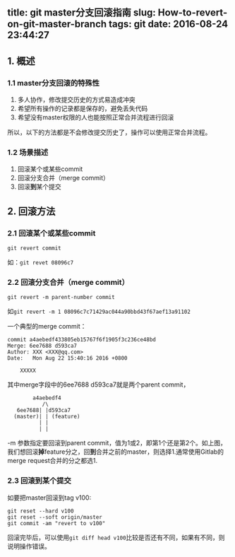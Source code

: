 title: git master分支回滚指南
slug: How-to-revert-on-git-master-branch
tags: git
date: 2016-08-24 23:44:27
---

## 1. 概述
### 1.1 master分支回滚的特殊性

1. 多人协作，修改提交历史的方式易造成冲突
2. 希望所有操作的记录都是保存的，避免丢失代码
3. 希望没有master权限的人也能按照正常合并流程进行回滚

所以，以下的方法都是不会修改提交历史了，操作可以使用正常合并流程。
<!-- more --> 
### 1.2 场景描述

1. 回滚某个或某些commit
2. 回滚分支合并（merge commit）
3. 回滚**到**某个提交

## 2. 回滚方法

### 2.1 回滚某个或某些commit

```
git revert commit
```
如：`git revet 08096c7`

### 2.2 回滚分支合并（merge commit）
```
git revert -m parent-number commit
```

如`git revert -m 1 08096c7c71429ac044a90bbd43f67aef13a91102`

一个典型的merge commit：
```
commit a4aebedf433805eb15767f6f1905f3c236ce48bd
Merge: 6ee7688 d593ca7
Author: XXX <XXX@qq.com>
Date:   Mon Aug 22 15:40:16 2016 +0800

    XXXXX
```
其中merge字段中的6ee7688 d593ca7就是两个parent commit，
```
        a4aebedf4
           /\
   6ee7688| |d593ca7
  (master)| | (feature)
          | |
          | |
```
-m 参数指定要回滚到parent commit，值为1或2，即第1个还是第2个。如上图，我们想回滚**掉**feature分之，回**到**合并之前的master，则选择1.通常使用Gitlab的merge request合并的分之都选1.

### 2.3 回滚到某个提交

如要把master回滚到tag v100:
```
git reset --hard v100
git reset --soft origin/master
git commit -am "revert to v100"
```
回滚完毕后，可以使用`git diff head v100`比较是否还有不同，如果有不同，则说明操作错误。
